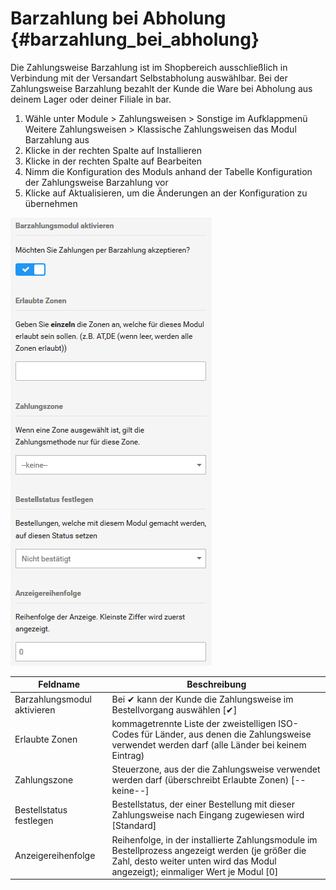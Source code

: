 # Barzahlung bei Abholung {#barzahlung_bei_abholung}

Die Zahlungsweise Barzahlung ist im Shopbereich ausschließlich in Verbindung mit der Versandart Selbstabholung auswählbar. Bei der Zahlungsweise Barzahlung bezahlt der Kunde die Ware bei Abholung aus deinem Lager oder deiner Filiale in bar.

1.  Wähle unter Module \> Zahlungsweisen \> Sonstige im Aufklappmenü Weitere Zahlungsweisen \> Klassische Zahlungsweisen das Modul Barzahlung aus
2.  Klicke in der rechten Spalte auf Installieren
3.  Klicke in der rechten Spalte auf Bearbeiten
4.  Nimm die Konfiguration des Moduls anhand der Tabelle Konfiguration der Zahlungsweise Barzahlung vor
5.  Klicke auf Aktualisieren, um die Änderungen an der Konfiguration zu übernehmen

![](Bilder/Abb069_KonfigurationsmaskeBarzahlung.png "Konfigurationsmaske Barzahlung")

|Feldname|Beschreibung|
|--------|------------|
|Barzahlungsmodul aktivieren|Bei ✔ kann der Kunde die Zahlungsweise im Bestellvorgang auswählen \[✔\]|
|Erlaubte Zonen|kommagetrennte Liste der zweistelligen ISO-Codes für Länder, aus denen die Zahlungsweise verwendet werden darf \(alle Länder bei keinem Eintrag\)|
|Zahlungszone|Steuerzone, aus der die Zahlungsweise verwendet werden darf \(überschreibt Erlaubte Zonen\) \[--keine--\]|
|Bestellstatus festlegen|Bestellstatus, der einer Bestellung mit dieser Zahlungsweise nach Eingang zugewiesen wird \[Standard\]|
|Anzeigereihenfolge|Reihenfolge, in der installierte Zahlungsmodule im Bestellprozess angezeigt werden \(je größer die Zahl, desto weiter unten wird das Modul angezeigt\); einmaliger Wert je Modul \[0\]|



